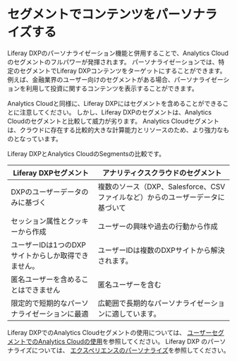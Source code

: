 # セグメントでコンテンツをパーソナライズする

Liferay DXPのパーソナライゼーション機能と併用することで、Analytics Cloudのセグメントのフルパワーが発揮されます。 パーソナライゼーションでは、特定のセグメントでLiferay DXPコンテンツをターゲットにすることができます。 例えば、金融業界のユーザー向けのセグメントがある場合、パーソナライゼーションを利用して投資に関するコンテンツを表示することができます。

Analytics Cloudと同様に、Liferay DXPにはセグメントを含めることができることに注意してください。 しかし、Liferay DXPのセグメントは、Analytics Cloudのセグメントと比較して威力が劣ります。 Analytics Cloudセグメントは、クラウドに存在する比較的大きな計算能力とリソースのため、より強力なものとなっています。

Liferay DXPとAnalytics CloudのSegmentsの比較です。

| Liferay DXPセグメント             | アナリティクスクラウドのセグメント                               |
| ---------------------------- | ----------------------------------------------- |
| DXPのユーザーデータのみに基づく            | 複数のソース（DXP、Salesforce、CSVファイルなど）からのユーザーデータに基づいて |
| セッション属性とクッキーから作成             | ユーザーの興味や過去の行動から作成                               |
| ユーザーIDは1つのDXPサイトからしか取得できません。 | ユーザーIDは複数のDXPサイトから解決されます。                       |
| 匿名ユーザーを含めることはできません           | 匿名ユーザーを含む                                       |
| 限定的で短期的なパーソナライゼーションに最適       | 広範囲で長期的なパーソナライゼーションに適しています。                     |

Liferay DXPでのAnalytics Cloudセグメントの使用については、 [ユーザーセグメントでのAnalytics Cloudの使用](https://learn.liferay.com/dxp/latest/en/site-building/personalizing-site-experience/segmentation/getting-analytics-for-user-segments.html)を参照してください。 Liferay DXP のパーソナライズについては、 [エクスペリエンスのパーソナライズ](https://learn.liferay.com/dxp/latest/en/site-building/personalizing_site_experience.html#)を参照してください。
